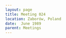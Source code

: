 ```yaml
---
layout: page
title: Meeting 024
location: Zaborów, Poland
date:  June 1989
parent: Meetings
---
```

